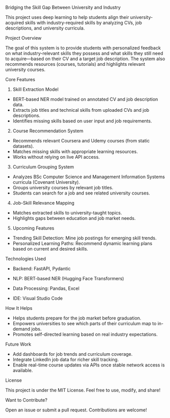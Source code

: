  Bridging the Skill Gap Between University and Industry

This project uses deep learning to help students align their university-acquired skills with industry-required skills by analyzing CVs, job descriptions, and university curricula.

Project Overview

The goal of this system is to provide students with personalized feedback on what industry-relevant skills they possess and what skills they still need to acquire—based on their CV and a target job description. The system also recommends resources (courses, tutorials) and highlights relevant university courses.



 Core Features

1. Skill Extraction Model
- BERT-based NER model trained on annotated CV and job description data.
- Extracts job titles and technical skills from uploaded CVs and job descriptions.
- Identifies missing skills based on user input and job requirements.

 2.  Course Recommendation System
- Recommends relevant Coursera and Udemy courses (from static datasets).
- Matches missing skills with appropriate learning resources.
- Works without relying on live API access.

 3.  Curriculum Grouping System
- Analyzes BSc Computer Science and Management Information Systems curricula (Covenant University).
- Groups university courses by relevant job titles.
- Students can search for a job and see related university courses.

 4. Job-Skill Relevance Mapping
- Matches extracted skills to university-taught topics.
- Highlights gaps between education and job market needs.

5.  Upcoming Features
- Trending Skill Detection: Mine job postings for emerging skill trends.
- Personalized Learning Paths: Recommend dynamic learning plans based on current and desired skills.



Technologies Used

- Backend: FastAPI, Pydantic
- NLP: BERT-based NER (Hugging Face Transformers)

- Data Processing: Pandas, Excel
- IDE: Visual Studio Code

 


 How It Helps

- Helps students prepare for the job market before graduation.
- Empowers universities to see which parts of their curriculum map to in-demand jobs.
- Promotes self-directed learning based on real industry expectations.



Future Work

- Add dashboards for job trends and curriculum coverage.
- Integrate LinkedIn job data for richer skill tracking.
- Enable real-time course updates via APIs once stable network access is available.


 License

This project is under the MIT License. Feel free to use, modify, and share!


Want to Contribute?

Open an issue or submit a pull request. Contributions are welcome!




